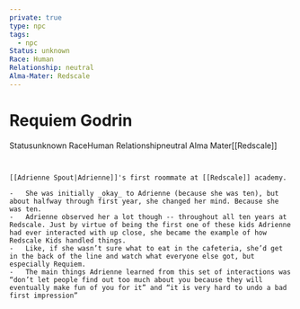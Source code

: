 ```yaml
---
private: true
type: npc
tags:
  - npc
Status: unknown
Race: Human
Relationship: neutral
Alma-Mater: Redscale
---
```


# Requiem Godrin

<span class="dataview inline-field"><span class="inline-field-key">Status</span><span class="inline-field-value">unknown</span></span>
<span class="dataview inline-field"><span class="inline-field-key">Race</span><span class="inline-field-value">Human</span></span>
<span class="dataview inline-field"><span class="inline-field-key">Relationship</span><span class="inline-field-value">neutral</span></span>
<span class="dataview inline-field"><span class="inline-field-key">Alma Mater</span><span class="inline-field-value">[[Redscale]]</span></span>

```ad-spoiler-a


[[Adrienne Spout|Adrienne]]'s first roommate at [[Redscale]] academy.

-   She was initially _okay_ to Adrienne (because she was ten), but about halfway through first year, she changed her mind. Because she was ten.
-   Adrienne observed her a lot though -- throughout all ten years at Redscale. Just by virtue of being the first one of these kids Adrienne had ever interacted with up close, she became the example of how Redscale Kids handled things.
-   Like, if she wasn’t sure what to eat in the cafeteria, she’d get in the back of the line and watch what everyone else got, but especially Requiem.
-   The main things Adrienne learned from this set of interactions was “don’t let people find out too much about you because they will eventually make fun of you for it” and “it is very hard to undo a bad first impression”
    
	
	
```

